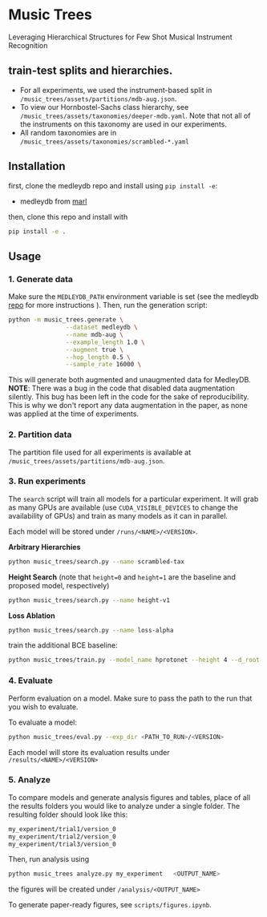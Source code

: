 # Music Trees

Leveraging Hierarchical Structures for Few Shot Musical Instrument Recognition

##  train-test splits and hierarchies. 

- For all experiments, we used the instrument-based split in `/music_trees/assets/partitions/mdb-aug.json`. 
- To view our Hornbostel-Sachs class hierarchy, see `/music_trees/assets/taxonomies/deeper-mdb.yaml`. Note that not all of the instruments on this taxonomy are used in our experiments. 
- All random taxonomies are in `/music_trees/assets/taxonomies/scrambled-*.yaml` 


## Installation

first, clone the medleydb repo and install using `pip install -e`:
- medleydb from [marl](https://github.com/marl/medleydb)

then, clone this repo and install with
```bash 
pip install -e .
```

## Usage

### 1. Generate data

Make sure the `MEDLEYDB_PATH` environment variable is set (see the medleydb [repo](https://github.com/marl/medleydb) for more instructions ). Then, run the
generation script:

```bash
python -m music_trees.generate \
                --dataset medleydb \
                --name mdb-aug \
                --example_length 1.0 \
                --augment true \
                --hop_length 0.5 \
                --sample_rate 16000 \
```

This will generate both augmented and unaugmented data for MedleyDB. **NOTE**: There was a bug in the code that disabled data augmentation silently. This bug has been left in the code for the sake of reproducibility. This is why we don't report any data augmentation in the paper, as none was applied at the time of experiments.

### 2. Partition data

The partition file used for all experiments is available at `/music_trees/assets/partitions/mdb-aug.json`. 

### 3. Run experiments

The `search` script will train all models for a particular experiment. It will grab as many GPUs are available (use `CUDA_VISIBLE_DEVICES` to change the availability of GPUs) and train as many models as it can in parallel. 

Each model will be stored under `/runs/<NAME>/<VERSION>`.

**Arbitrary Hierarchies**
```bash
python music_trees/search.py --name scrambled-tax
```

**Height Search**
(note that `height=0` and `height=1` are the baseline and proposed model, respectively)
```bash
python music_trees/search.py --name height-v1
```

**Loss Ablation**
```bash
python music_trees/search.py --name loss-alpha
```

train the additional BCE baseline:
```bash
python music_trees/train.py --model_name hprotonet --height 4 --d_root 128 --loss_alpha 1 --name "flat (BCE)" --dataset mdb-aug --learning_rate 0.03 --loss_weight_fn cross-entropy
```

### 4. Evaluate

Perform evaluation on a model. Make sure to pass the path to the run that you wish to evaluate. 

To evaluate a model:
```bash
python music_trees/eval.py --exp_dir <PATH_TO_RUN>/<VERSION>
```

Each model will store its evaluation results under `/results/<NAME>/<VERSION>`

### 5. Analyze

To compare models and generate analysis figures and tables, place of all the results folders you would like to analyze under a single folder. The resulting folder should look like this:

```bash
my_experiment/trial1/version_0
my_experiment/trial2/version_0
my_experiment/trial3/version_0
```

Then, run analysis using 
```bash
python music_trees analyze.py my_experiment   <OUTPUT_NAME> 
```

the figures will be created under `/analysis/<OUTPUT_NAME>`


To generate paper-ready figures, see `scripts/figures.ipynb`. 